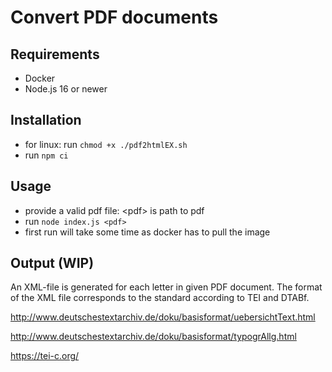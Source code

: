 # Convert PDF documents

## Requirements

* Docker
* Node.js 16 or newer

## Installation

* for linux: run `chmod +x ./pdf2htmlEX.sh`
* run `npm ci`

## Usage

* provide a valid pdf file: &lt;pdf&gt; is path to pdf
* run `node index.js <pdf>`
* first run will take some time as docker has to pull the image

## Output (WIP)

An XML-file is generated for each letter in given PDF document.
The format of the XML file corresponds to the standard according to TEI and DTABf.

http://www.deutschestextarchiv.de/doku/basisformat/uebersichtText.html

http://www.deutschestextarchiv.de/doku/basisformat/typogrAllg.html

https://tei-c.org/
